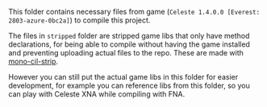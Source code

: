 This folder contains necessary files from game (`Celeste 1.4.0.0 [Everest: 2803-azure-0bc2a]`) to compile this project. 

The files in `stripped` folder are stripped game libs that only have method declarations, for being able to compile without having the game installed and preventing uploading actual files to the repo. These are made with [mono-cil-strip](https://github.com/mono/mono/tree/master/mcs/tools/cil-strip).

However you can still put the actual game libs in this folder for easier development, for example you can reference libs from this folder, so you can play with Celeste XNA while compiling with FNA.
